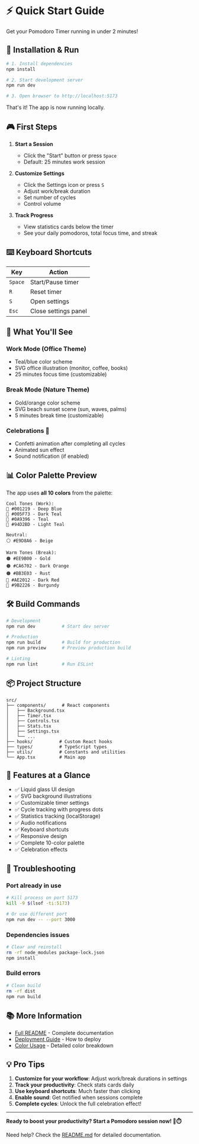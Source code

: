 # ⚡ Quick Start Guide

Get your Pomodoro Timer running in under 2 minutes!

## 🚀 Installation & Run

```bash
# 1. Install dependencies
npm install

# 2. Start development server
npm run dev

# 3. Open browser to http://localhost:5173
```

That's it! The app is now running locally.

## 🎮 First Steps

1. **Start a Session**
   - Click the "Start" button or press `Space`
   - Default: 25 minutes work session

2. **Customize Settings**
   - Click the Settings icon or press `S`
   - Adjust work/break duration
   - Set number of cycles
   - Control volume

3. **Track Progress**
   - View statistics cards below the timer
   - See your daily pomodoros, total focus time, and streak

## ⌨️ Keyboard Shortcuts

| Key | Action |
|-----|--------|
| `Space` | Start/Pause timer |
| `R` | Reset timer |
| `S` | Open settings |
| `Esc` | Close settings panel |

## 🎨 What You'll See

### Work Mode (Office Theme)
- Teal/blue color scheme
- SVG office illustration (monitor, coffee, books)
- 25 minutes focus time (customizable)

### Break Mode (Nature Theme)
- Gold/orange color scheme
- SVG beach sunset scene (sun, waves, palms)
- 5 minutes break time (customizable)

### Celebrations 🎉
- Confetti animation after completing all cycles
- Animated sun effect
- Sound notification (if enabled)

## 📊 Color Palette Preview

The app uses **all 10 colors** from the palette:

```
Cool Tones (Work):
🔵 #001219 - Deep Blue
🔵 #005F73 - Dark Teal
🔵 #0A9396 - Teal
🔵 #94D2BD - Light Teal

Neutral:
⚪ #E9D8A6 - Beige

Warm Tones (Break):
🟠 #EE9B00 - Gold
🟠 #CA6702 - Dark Orange
🟠 #BB3E03 - Rust
🔴 #AE2012 - Dark Red
🔴 #9B2226 - Burgundy
```

## 🛠️ Build Commands

```bash
# Development
npm run dev          # Start dev server

# Production
npm run build        # Build for production
npm run preview      # Preview production build

# Linting
npm run lint         # Run ESLint
```

## 📦 Project Structure

```
src/
├── components/      # React components
│   ├── Background.tsx
│   ├── Timer.tsx
│   ├── Controls.tsx
│   ├── Stats.tsx
│   ├── Settings.tsx
│   └── ...
├── hooks/          # Custom React hooks
├── types/          # TypeScript types
├── utils/          # Constants and utilities
└── App.tsx         # Main app
```

## 🌟 Features at a Glance

- ✅ Liquid glass UI design
- ✅ SVG background illustrations
- ✅ Customizable timer settings
- ✅ Cycle tracking with progress dots
- ✅ Statistics tracking (localStorage)
- ✅ Audio notifications
- ✅ Keyboard shortcuts
- ✅ Responsive design
- ✅ Complete 10-color palette
- ✅ Celebration effects

## 🐛 Troubleshooting

### Port already in use
```bash
# Kill process on port 5173
kill -9 $(lsof -ti:5173)

# Or use different port
npm run dev -- --port 3000
```

### Dependencies issues
```bash
# Clear and reinstall
rm -rf node_modules package-lock.json
npm install
```

### Build errors
```bash
# Clean build
rm -rf dist
npm run build
```

## 📚 More Information

- [Full README](README.md) - Complete documentation
- [Deployment Guide](DEPLOYMENT.md) - How to deploy
- [Color Usage](COLOR_USAGE.md) - Detailed color breakdown

## 💡 Pro Tips

1. **Customize for your workflow**: Adjust work/break durations in settings
2. **Track your productivity**: Check stats cards daily
3. **Use keyboard shortcuts**: Much faster than clicking
4. **Enable sound**: Get notified when sessions complete
5. **Complete cycles**: Unlock the full celebration effect!

---

**Ready to boost your productivity? Start a Pomodoro session now! 🍅⏱️**

Need help? Check the [README.md](README.md) for detailed documentation.
